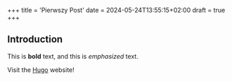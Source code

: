 +++
title = 'Pierwszy Post'
date = 2024-05-24T13:55:15+02:00
draft = true
+++
## Introduction

This is **bold** text, and this is *emphasized* text.

Visit the [Hugo](https://gohugo.io) website!